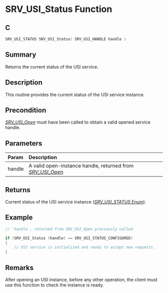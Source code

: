 # SRV_USI_Status Function

## C

```c
SRV_USI_STATUS SRV_USI_Status( SRV_USI_HANDLE handle )
```

## Summary

Returns the current status of the USI service.

## Description

This routine provides the current status of the USI service instance.

## Precondition

[*SRV_USI_Open*](GUID-7464B9B1-E30E-4C83-BFF4-C8FBC8AE2B97.html) must have been called to obtain a valid opened service handle.

## Parameters

| Param | Description |
|:----- |:----------- |
| handle | A valid open-instance handle, returned from [*SRV_USI_Open*](GUID-7464B9B1-E30E-4C83-BFF4-C8FBC8AE2B97.html) |

## Returns

Current status of the USI service instance ([*SRV_USI_STATUS Enum*](GUID-FA6D55E0-FFF4-4BE5-A80C-C57E20F20172.html)).

## Example

```c
// 'handle', returned from SRV_USI_Open previously called

if (SRV_USI_Status (handle) == SRV_USI_STATUS_CONFIGURED)
{
    // USI service is initialized and ready to accept new requests.
}
```

## Remarks

After opening an USI instance, before any other operation, the client must use this function to check the instance is ready.
